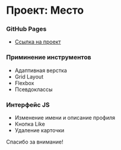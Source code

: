 # Проект: Место

### GitHub Pages

* [Ссылка на проект](https://slavaculon.github.io/mesto/)

### Приминение инструментов

* Адаптивная верстка
* Grid Layout
* Flexbox 
* Псевдоклассы

### Интерфейс JS

* Изменение имени и описание профиля
* Кнопка Like
* Удаление карточки 


Спасибо за внимание!
